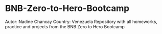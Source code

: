 # BNB-Zero-to-Hero-Bootcamp
Autor: Nadine Chancay
Country: Venezuela
Repository with all homeworks, practice and projects from the BNB Zero to Hero Bootcamp
